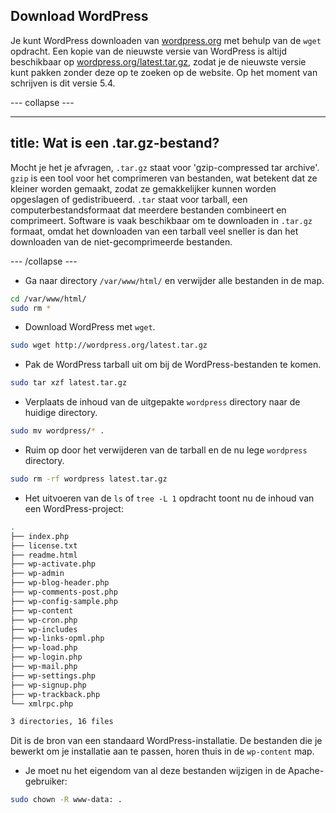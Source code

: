 ## Download WordPress

Je kunt WordPress downloaden van [wordpress.org](http://wordpress.org/) met behulp van de `wget` opdracht. Een kopie van de nieuwste versie van WordPress is altijd beschikbaar op [wordpress.org/latest.tar.gz](https://wordpress.org/latest.tar.gz), zodat je de nieuwste versie kunt pakken zonder deze op te zoeken op de website. Op het moment van schrijven is dit versie 5.4.

--- collapse ---

---
title: Wat is een .tar.gz-bestand?
---

Mocht je het je afvragen, `.tar.gz` staat voor 'gzip-compressed tar archive'. `gzip` is een tool voor het comprimeren van bestanden, wat betekent dat ze kleiner worden gemaakt, zodat ze gemakkelijker kunnen worden opgeslagen of gedistribueerd. `.tar` staat voor tarball, een computerbestandsformaat dat meerdere bestanden combineert en comprimeert. Software is vaak beschikbaar om te downloaden in `.tar.gz` formaat, omdat het downloaden van een tarball veel sneller is dan het downloaden van de niet-gecomprimeerde bestanden.

--- /collapse ---

+ Ga naar directory `/var/www/html/` en verwijder alle bestanden in de map.

```bash
cd /var/www/html/
sudo rm *
```

+ Download WordPress met `wget`.

```bash
sudo wget http://wordpress.org/latest.tar.gz
```

+ Pak de WordPress tarball uit om bij de WordPress-bestanden te komen.

```bash
sudo tar xzf latest.tar.gz
```

+ Verplaats de inhoud van de uitgepakte `wordpress` directory naar de huidige directory.

```bash
sudo mv wordpress/* .
```

+ Ruim op door het verwijderen van de tarball en de nu lege `wordpress` directory.

```bash
sudo rm -rf wordpress latest.tar.gz
```

- Het uitvoeren van de `ls` of `tree -L 1` opdracht toont nu de inhoud van een WordPress-project:

```bash
.
├── index.php
├── license.txt
├── readme.html
├── wp-activate.php
├── wp-admin
├── wp-blog-header.php
├── wp-comments-post.php
├── wp-config-sample.php
├── wp-content
├── wp-cron.php
├── wp-includes
├── wp-links-opml.php
├── wp-load.php
├── wp-login.php
├── wp-mail.php
├── wp-settings.php
├── wp-signup.php
├── wp-trackback.php
└── xmlrpc.php

3 directories, 16 files
```

Dit is de bron van een standaard WordPress-installatie. De bestanden die je bewerkt om je installatie aan te passen, horen thuis in de `wp-content` map.

+ Je moet nu het eigendom van al deze bestanden wijzigen in de Apache-gebruiker:

```bash
sudo chown -R www-data: .
```
